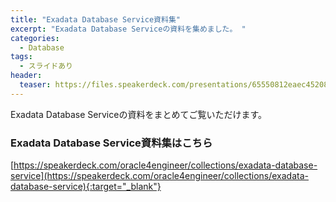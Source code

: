 ```yaml
---
title: "Exadata Database Service資料集"
excerpt: "Exadata Database Serviceの資料を集めました。 "
categories:
  - Database
tags:
  - スライドあり
header:
  teaser: https://files.speakerdeck.com/presentations/65550812eaec452081dcd4cd58ee6709/slide_0.jpg
---
```



Exadata Database Serviceの資料をまとめてご覧いただけます。

### Exadata Database Service資料集はこちら

[https://speakerdeck.com/oracle4engineer/collections/exadata-database-service](https://speakerdeck.com/oracle4engineer/collections/exadata-database-service){:target="_blank"}


